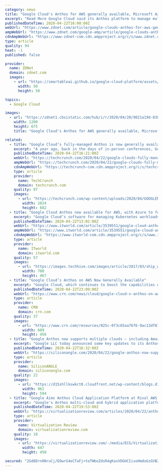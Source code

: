 ```yaml
---
category: news
title: "Google Cloud's Anthos for AWS generally available, Microsoft Azure in preview"
excerpt: "Read More Google Cloud said its Anthos platform to manage multi-cloud workloads is now generally available for Amazon Web Services with plans to add Microsoft Azure by the end of 2020. Anthos is a hybrid and multi-cloud platform that aims to provide a management plane to multiple workloads. For Google Cloud, Anthos is a differentiator that can ..."
publishedDateTime: 2020-04-22T16:00:00Z
webUrl: "https://www.zdnet.com/article/google-clouds-anthos-for-aws-generally-available-microsoft-azure-in-preview/"
ampWebUrl: "https://www.zdnet.com/google-amp/article/google-clouds-anthos-for-aws-generally-available-microsoft-azure-in-preview/"
cdnAmpWebUrl: "https://www-zdnet-com.cdn.ampproject.org/c/s/www.zdnet.com/google-amp/article/google-clouds-anthos-for-aws-generally-available-microsoft-azure-in-preview/"
type: article
quality: 94
heat: -1
published: false

provider:
  name: ZDNet
  domain: zdnet.com
  images:
    - url: "https://smartableai.github.io/google-cloud-platform/assets/images/organizations/zdnet.com-50x50.jpg"
      width: 50
      height: 50

topics:
  - Google Cloud

images:
  - url: "https://zdnet1.cbsistatic.com/hub/i/r/2020/04/20/9021a19d-8385-4159-a469-938fc02a61b8/thumbnail/1200x675/cbf065087c17979ac675d04eff415ee0/moto-edge-fam.png"
    width: 1200
    height: 675
    title: "Google Cloud's Anthos for AWS generally available, Microsoft Azure in preview"

related:
  - title: "Google Cloud’s fully-managed Anthos is now generally available for AWS"
    excerpt: "A year ago, back in the days of in-person conferences, Google officially announced the launch of its Anthos multi-cloud application modernization platform at its Cloud Next conference. The promise of Anthos was always that it would allow enterprises to write their applications once, package them into containers and then manage their multi-cloud ..."
    publishedDateTime: 2020-04-22T16:21:00Z
    webUrl: "https://techcrunch.com/2020/04/22/google-clouds-fully-managed-anthos-is-now-generally-available-for-aws/"
    ampWebUrl: "https://techcrunch.com/2020/04/22/google-clouds-fully-managed-anthos-is-now-generally-available-for-aws/amp/"
    cdnAmpWebUrl: "https://techcrunch-com.cdn.ampproject.org/c/s/techcrunch.com/2020/04/22/google-clouds-fully-managed-anthos-is-now-generally-available-for-aws/amp/"
    type: article
    provider:
      name: TechCrunch
      domain: techcrunch.com
    quality: 97
    images:
      - url: "https://techcrunch.com/wp-content/uploads/2020/04/GOOGLENEXT_2019_0409_091100-0355_ALIVECOVE.max-2200x2200-1.png?w=1024"
        width: 1024
        height: 682
  - title: "Google Cloud Anthos now available for AWS, with Azure to follow"
    excerpt: "Google Cloud’s software for managing Kubernetes workloads across multiple on-prem and cloud environments reaches out to its biggest rivals By Scott Carey UK Group Editor, InfoWorld | Google Cloud has announced that Anthos — the company’s software for deploying and managing Kubernetes workloads across multiple on-prem and cloud ..."
    publishedDateTime: 2020-04-22T13:02:00Z
    webUrl: "https://www.itworld.com/article/3539551/google-cloud-anthos-now-available-for-aws-azure-to-follow.html"
    ampWebUrl: "https://www.itworld.com/article/3539551/google-cloud-anthos-now-available-for-aws-azure-to-follow.amp.html"
    cdnAmpWebUrl: "https://www-itworld-com.cdn.ampproject.org/c/s/www.itworld.com/article/3539551/google-cloud-anthos-now-available-for-aws-azure-to-follow.amp.html"
    type: article
    provider:
      name: ITworld
      domain: itworld.com
    quality: 57
    images:
      - url: "https://images.techhive.com/images/article/2017/03/ship_wheel_captain_leadership-100714989-large.jpg"
        width: 700
        height: 467
  - title: "Google Cloud’s Anthos on AWS Now Generally Available"
    excerpt: "Google Cloud, which continues to boost the capabilities of its hybrid and multi-cloud Anthos platform, today announced the general availability of Anthos on AWS. As CRN first reported on April 7, Google Cloud had planned to herald the development at its Next ’20: Digital Connect event that was scheduled to start that week before being ..."
    publishedDateTime: 2020-04-22T23:09:00Z
    webUrl: "https://www.crn.com/news/cloud/google-cloud-s-anthos-on-aws-now-generally-available"
    type: article
    provider:
      name: CRN
      domain: crn.com
    quality: 37
    images:
      - url: "https://www.crn.com/resources/025c-0f3c85aa76f6-9ac13df815ed-1000/google-cloud-next-intro_002_.jpg"
        width: 609
        height: 456
  - title: "Google Anthos now supports multiple clouds – including Amazon’s"
    excerpt: "Google LLC today announced some key updates to its Anthos application platform, enabling it to support more workloads in different computing environments at a reduced cost. Google Anthos is a hybrid cloud application development platform that runs atop the open-source Kubernetes container orchestration software. It’s designed to host ..."
    publishedDateTime: 2020-04-22T16:32:00Z
    webUrl: "https://siliconangle.com/2020/04/22/google-anthos-now-supports-multiple-clouds-including-aws/"
    type: article
    provider:
      name: SiliconANGLE
      domain: siliconangle.com
    quality: 22
    images:
      - url: "https://d15shllkswkct0.cloudfront.net/wp-content/blogs.dir/1/files/2020/04/Google-Anthos.png"
        width: 962
        height: 594
  - title: "Google Aims Anthos Cloud Application Platform at Rival AWS, with Azure Next Up"
    excerpt: "Google's Anthos multi-cloud and hybrid application platform now works with the rival Amazon Web Services (AWS) public cloud computing platform, with upcoming support for Microsoft Azure now in preview. Anthos aims to provide a consistent application development and IT operations experience spanning hybrid, multi-cloud and on-premises ..."
    publishedDateTime: 2020-04-22T19:53:00Z
    webUrl: "https://virtualizationreview.com/articles/2020/04/22/anthos-aws.aspx"
    type: article
    provider:
      name: Virtualization Review
      domain: virtualizationreview.com
    quality: 18
    images:
      - url: "https://virtualizationreview.com/-/media/ECG/VirtualizationReview/Images/introimages2014/BuildingBlocksGen_v4.jpg"
        width: 647
        height: 450

secured: "2Gd8Drn0NruCj/EOwrG4eCTaFj+toTWboZdsR4gKasVDGHCIixoHmdoGzGVBZvPqftd1dHoDhpeW4bW7fP3E5vdDqUt3REPS5yHEvTfRj9Rzasxga0TOQcFjRrLf4HWvx/HP6RcMyBwbgxs/Czxl72G9/AmvsrZbKDA7uRs8SIQ+LRU8xmJrfFWhTi7lzRP3KxTFYXfXTjhC/tuppEdTNPYgwZ784xAUXEI+LovhzbxCcwrLgjVwS4+29nkjMAB0EkVKXjxPpeQQz3Im5f9BLOFhG+xxzANN0k87dr6MlS+QuI1rkF0SMCXA+EdUj7LtwOs0IMLUdu78tKsgTWssMqA1qopljMFzRMi4Or5r5MIUFOU6T/a2AibPt/d7OTB9d9ZPzjed/YsAoEV+XPDw6UkQbW8bGOQVeZi6KGcp7+iLub1W5q35EDxNBnzT9dKCkakGkg2GBo7NZLIjBcRIqFPL9W6SeVha7BUFTFwReds=;kS5Y2IJVUbutQ71NpL+20w=="
---
```


